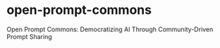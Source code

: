 # open-prompt-commons
Open Prompt Commons: Democratizing AI Through Community-Driven Prompt Sharing
